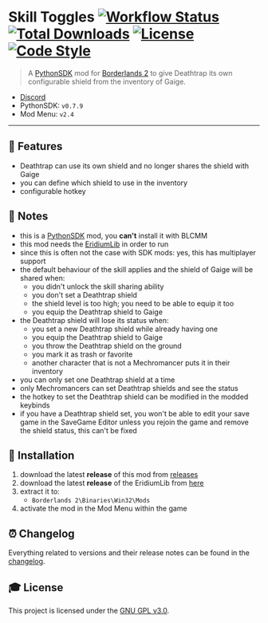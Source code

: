# **Skill Toggles** [![Workflow Status][workflow_status_badge]][workflow_status_link] [![Total Downloads][total_downloads_badge]][total_downloads_link] [![License][license_badge]][license] [![Code Style][black_badge]][black_link]

> A [PythonSDK] mod for [Borderlands 2][borderlands2] to give Deathtrap its own configurable shield from the inventory of Gaige.

- [Discord][discord]
- PythonSDK: `v0.7.9`
- Mod Menu: `v2.4`

---

## **📎 Features**
- Deathtrap can use its own shield and no longer shares the shield with Gaige
- you can define which shield to use in the inventory
- configurable hotkey


## **📑 Notes**
- this is a [PythonSDK] mod, you **can't** install it with BLCMM
- this mod needs the [EridiumLib] in order to run
- since this is often not the case with SDK mods: yes, this has multiplayer support
- the default behaviour of the skill applies and the shield of Gaige will be shared when:
  - you didn't unlock the skill sharing ability
  - you don't set a Deathtrap shield
  - the shield level is too high; you need to be able to equip it too
  - you equip the Deathtrap shield to Gaige
- the Deathtrap shield will lose its status when:
  - you set a new Deathtrap shield while already having one
  - you equip the Deathtrap shield to Gaige
  - you throw the Deathtrap shield on the ground
  - you mark it as trash or favorite
  - another character that is not a Mechromancer puts it in their inventory
- you can only set one Deathtrap shield at a time
- only Mechromancers can set Deathtrap shields and see the status
- the hotkey to set the Deathtrap shield can be modified in the modded keybinds
- if you have a Deathtrap shield set, you won't be able to edit your save game in the SaveGame Editor unless you rejoin the game and remove the shield status, this can't be fixed


## **🔧 Installation**
1. download the latest **release** of this mod from [releases]
2. download the latest **release** of the EridiumLib from [here][eridiumlib_releases]
3. extract it to:
   - `Borderlands 2\Binaries\Win32\Mods`
4. activate the mod in the Mod Menu within the game


## **⏰ Changelog**
Everything related to versions and their release notes can be found in the [changelog].


## **🎓 License**
This project is licensed under the [GNU GPL v3.0][license].

<!-- Badges -->
[workflow_status_badge]: https://img.shields.io/github/workflow/status/RLNT/bl2_deathtrapshield/CI?style=flat-square
[workflow_status_link]: https://github.com/RLNT/bl2_deathtrapshield/actions/workflows/main.yml
[total_downloads_badge]: https://img.shields.io/github/downloads/RLNT/bl2_deathtrapshield/total?style=flat-square
[total_downloads_link]: https://github.com/RLNT/bl2_deathtrapshield/releases/latest
[license_badge]: https://img.shields.io/github/license/RLNT/bl2_deathtrapshield?style=flat-square
[black_badge]: https://img.shields.io/badge/code%20style-black-000000.svg?style=flat-square
[black_link]: https://github.com/psf/black

<!-- Links -->
[pythonsdk]: http://borderlandsmodding.com/sdk-mods/
[borderlands2]: https://store.steampowered.com/app/49520/Borderlands_2/
[discord]: https://discordapp.com/invite/Q3qxws6
[releases]: https://github.com/RLNT/bl2_deathtrapshield/releases
[eridiumlib]: https://github.com/RLNT/bl2_eridium
[eridiumlib_releases]: https://github.com/RLNT/bl2_eridium/releases
[changelog]: CHANGELOG.md
[license]: LICENSE
